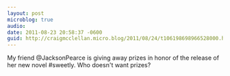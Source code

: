 ```yaml
---
layout: post
microblog: true
audio: 
date: 2011-08-23 20:58:37 -0600
guid: http://craigmcclellan.micro.blog/2011/08/24/t106198698966528000.html
---
```

My friend @JacksonPearce is giving away prizes in honor of the release of her new novel #sweetly. Who doesn't want prizes?

